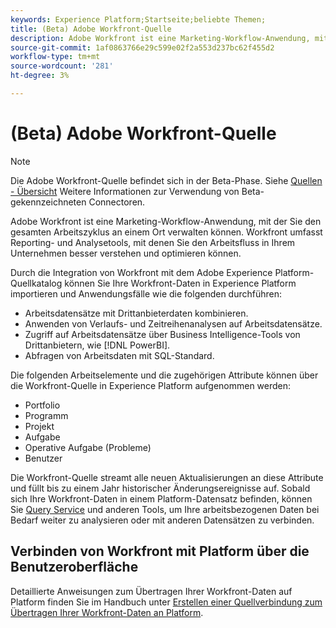 ```yaml
---
keywords: Experience Platform;Startseite;beliebte Themen;
title: (Beta) Adobe Workfront-Quelle
description: Adobe Workfront ist eine Marketing-Workflow-Anwendung, mit der Sie den gesamten Arbeitszyklus an einem Ort verwalten können. Workfront umfasst Reporting- und Analysetools, mit denen Sie den Arbeitsfluss in Ihrem Unternehmen besser verstehen und optimieren können.
source-git-commit: 1af0863766e29c599e02f2a553d237bc62f455d2
workflow-type: tm+mt
source-wordcount: '281'
ht-degree: 3%

---
```


# (Beta) Adobe Workfront-Quelle

>[!NOTE]
>
>Die Adobe Workfront-Quelle befindet sich in der Beta-Phase. Siehe [Quellen - Übersicht](../../home.md#terms-and-conditions) Weitere Informationen zur Verwendung von Beta-gekennzeichneten Connectoren.

Adobe Workfront ist eine Marketing-Workflow-Anwendung, mit der Sie den gesamten Arbeitszyklus an einem Ort verwalten können. Workfront umfasst Reporting- und Analysetools, mit denen Sie den Arbeitsfluss in Ihrem Unternehmen besser verstehen und optimieren können.

Durch die Integration von Workfront mit dem Adobe Experience Platform-Quellkatalog können Sie Ihre Workfront-Daten in Experience Platform importieren und Anwendungsfälle wie die folgenden durchführen:

* Arbeitsdatensätze mit Drittanbieterdaten kombinieren.
* Anwenden von Verlaufs- und Zeitreihenanalysen auf Arbeitsdatensätze.
* Zugriff auf Arbeitsdatensätze über Business Intelligence-Tools von Drittanbietern, wie [!DNL PowerBI].
* Abfragen von Arbeitsdaten mit SQL-Standard.

Die folgenden Arbeitselemente und die zugehörigen Attribute können über die Workfront-Quelle in Experience Platform aufgenommen werden:

* Portfolio
* Programm
* Projekt 
* Aufgabe
* Operative Aufgabe (Probleme)
* Benutzer

Die Workfront-Quelle streamt alle neuen Aktualisierungen an diese Attribute und füllt bis zu einem Jahr historischer Änderungsereignisse auf. Sobald sich Ihre Workfront-Daten in einem Platform-Datensatz befinden, können Sie [Query Service](../../../query-service/home.md) und anderen Tools, um Ihre arbeitsbezogenen Daten bei Bedarf weiter zu analysieren oder mit anderen Datensätzen zu verbinden.

## Verbinden von Workfront mit Platform über die Benutzeroberfläche

Detaillierte Anweisungen zum Übertragen Ihrer Workfront-Daten auf Platform finden Sie im Handbuch unter [Erstellen einer Quellverbindung zum Übertragen Ihrer Workfront-Daten an Platform](../../tutorials/ui/create/adobe-applications/workfront.md).